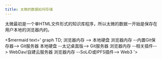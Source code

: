 ```yaml
---
title: 太微的数据如何存储
---
```


太微最初是一个单HTML文件形式的知识库程序，所以太微的数据一开始是保存在用户本地的浏览器内的。

<div id="tiddlywiki-save-graph">
<$mermaid text='
  graph TD;
    浏览器内存 --> 本地硬盘
		浏览器内存 --内置Git保存器--> Git服务器
    本地硬盘 --太记桌面版--> Git服务器
    浏览器内存 --相关插件--> WebDav/自建云服务器
    浏览器内存 --SoLiD或IPFS插件--> Web3
'></$mermaid>
</div>

<style>
.tamasha-slide-content #tiddlywiki-save-graph {
	line-height: 1.2rem !important;
}
</style>
